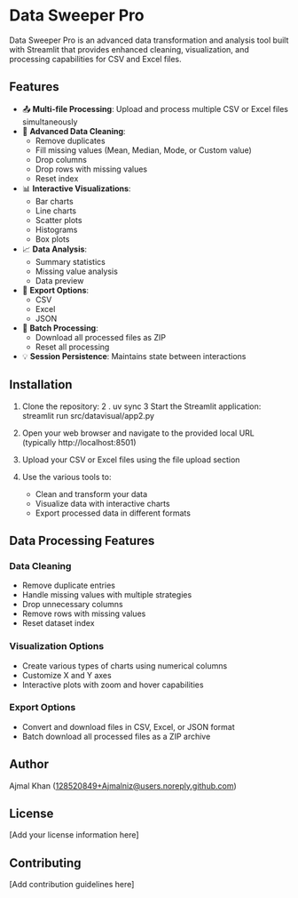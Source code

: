 # Data Sweeper Pro

Data Sweeper Pro is an advanced data transformation and analysis tool built with Streamlit that provides enhanced cleaning, visualization, and processing capabilities for CSV and Excel files.

## Features

- 📤 **Multi-file Processing**: Upload and process multiple CSV or Excel files simultaneously
- 🧹 **Advanced Data Cleaning**:
  - Remove duplicates
  - Fill missing values (Mean, Median, Mode, or Custom value)
  - Drop columns
  - Drop rows with missing values
  - Reset index
- 📊 **Interactive Visualizations**:
  - Bar charts
  - Line charts
  - Scatter plots
  - Histograms
  - Box plots
- 📈 **Data Analysis**:
  - Summary statistics
  - Missing value analysis
  - Data preview
- 💾 **Export Options**:
  - CSV
  - Excel
  - JSON
- 🔄 **Batch Processing**:
  - Download all processed files as ZIP
  - Reset all processing
- 💡 **Session Persistence**: Maintains state between interactions

## Installation

1. Clone the repository:
2 . uv sync
3  Start the Streamlit application: streamlit run src/datavisual/app2.py

3. Open your web browser and navigate to the provided local URL (typically http://localhost:8501)

4. Upload your CSV or Excel files using the file upload section

5. Use the various tools to:
   - Clean and transform your data
   - Visualize data with interactive charts
   - Export processed data in different formats

## Data Processing Features

### Data Cleaning
- Remove duplicate entries
- Handle missing values with multiple strategies
- Drop unnecessary columns
- Remove rows with missing values
- Reset dataset index

### Visualization Options
- Create various types of charts using numerical columns
- Customize X and Y axes
- Interactive plots with zoom and hover capabilities

### Export Options
- Convert and download files in CSV, Excel, or JSON format
- Batch download all processed files as a ZIP archive

## Author

Ajmal Khan (128520849+Ajmalniz@users.noreply.github.com)

## License

[Add your license information here]

## Contributing

[Add contribution guidelines here]
